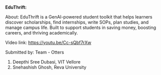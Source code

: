 **EduThrift:**

About: EduThrift is a GenAI-powered student toolkit that helps learners discover scholarships, find internships, write SOPs, plan studies, and manage campus life. Built to support students in saving money, boosting careers, and thriving academically.

Video link: https://youtu.be/Cc-sQbf7rXw

Submitted by: Team - Otters
1. Deepthi Sree Dubasi, VIT Vellore
2. Snehashish Ghosh, Reva University
